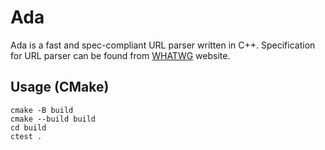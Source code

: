# Ada

Ada is a fast and spec-compliant URL parser written in C++.
Specification for URL parser can be found from 
[WHATWG](https://url.spec.whatwg.org/#url-parsing) website.

## Usage (CMake)

```
cmake -B build
cmake --build build
cd build
ctest .
```

